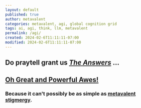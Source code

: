 ```yaml
---
layout: default
published: true
author: metavalent
categories: metavalent, agi, global cognition grid
tags: ai, agi, think, llm, metavalent
permalink: /agi/
created: 2024-02-6T11:11:11-07:00
modified: 2024-02-6T11:11:11-07:00
---
```


## Do praytell grant us <em><a href="https://github.com/users/metavalent/projects/2" target="_blank">The Answers</a></em> ...
    
## <a href="https://chat.openai.com/g/g-ntz3gLo81-oh-great-and-powerful-awes" target="_blank">Oh Great and Powerful Awes!</a>

### Because it can't possibly be as simple as <a href="https://metavalent.com/">metavalent stigmergy</a>.